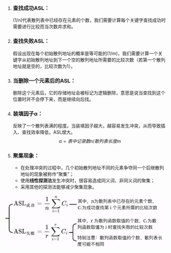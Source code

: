 1. ### 查找成功ASL：

   (1/n)代表散列表中已经存在元素的个数，我们需要计算每个关键字查找成功时需要进行比较而当次数并求和。

   

2. ### 查找失败ASL：

   假设出现在每个初始散列地址的概率是等可能的(1/m)，我们需要计算一个关键字从初始散列地址到下一个空的散列地址所需要的比较次数（若第一个散列地址就是空的，比较次数为1）。

   

3. ### 当删除一个元素后的ASL：

   删除这个元素后，它的存储地址会被标记为逻辑删除，意思是说当查找到这个位置时并不会停下来，而是继续向后找。

   

4. ### 装填因子α：

   反映了一个散列表满的程度。当装填因子越大，越容易发生冲突，从而导致插入、查找效率降低，ASL增大。
   $$
   α = 表中记录数n/散列表长度m
   $$
   
5. ### 聚集现象：

   - 在处理冲突的过程中，几个初始散列地址不同的元素争夺同一个后继散列地址的现象被称作“聚集”；
   - 使用**线性探测法**发生冲突时，很容易造成同义词、非同义词的聚集；
   - 采用其他的探测法能够减少聚集现象。

![image-20250616193151790](images/image-20250616193151790.png)